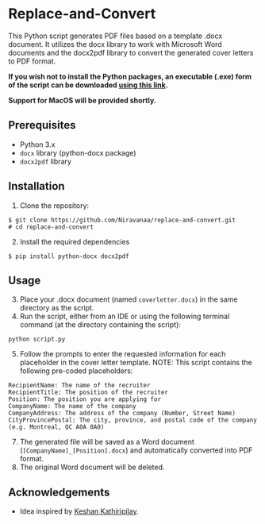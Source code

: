 # Replace-and-Convert
This Python script generates PDF files based on a template .docx document. It utilizes the docx library to work with Microsoft Word documents and the docx2pdf library to convert the generated cover letters to PDF format.

**If you wish not to install the Python packages, an executable (.exe) form of the script can be downloaded <a target="_blank" href="https://drive.google.com/uc?export=download&id=1Y2sj97DiBZbzH5Gjs8M-lvH-QDu0UDuO">using this link</a>.**

**Support for MacOS will be provided shortly.**

## Prerequisites
* Python 3.x
* `docx` library (python-docx package)
* `docx2pdf` library

## Installation
1. Clone the repository:
```shell
$ git clone https://github.com/Niravanaa/replace-and-convert.git
# cd replace-and-convert
```
2. Install the required dependencies
```shell
$ pip install python-docx docx2pdf
```

## Usage
3. Place your .docx document (named `coverletter.docx`) in the same directory as the script.
4. Run the script, either from an IDE or using the following terminal command (at the directory containing the script):
```shell
python script.py
```
5. Follow the prompts to enter the requested information for each placeholder in the cover letter template.
NOTE: This script contains the following pre-coded placeholders:
```text
RecipientName: The name of the recruiter
RecipientTitle: The position of the recruiter
Position: The position you are applying for
CompanyName: The name of the company 
CompanyAddress: The address of the company (Number, Street Name)
CityProvincePostal: The city, province, and postal code of the company (e.g. Montreal, QC A0A 0A0)
```
7. The generated file will be saved as a Word document (`[CompanyName]_[Position].docx`) and automatically converted into PDF format.
8. The original Word document will be deleted.

## Acknowledgements
* Idea inspired by [Keshan Kathiripilay](https://www.linkedin.com/in/keshankathiripilay/).
